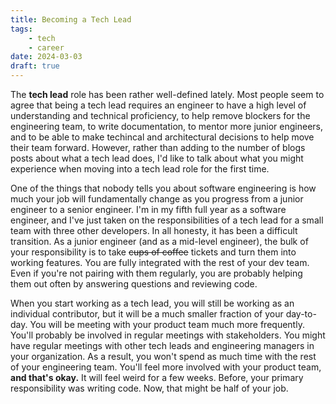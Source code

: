 ```yaml
---
title: Becoming a Tech Lead
tags:
    - tech
    - career
date: 2024-03-03
draft: true
---
```

The **tech lead** role has been rather well-defined lately. Most people seem to
agree that being a tech lead requires an engineer to have a high level of
understanding and technical proficiency, to help remove blockers for the
engineering team, to write documentation, to mentor more junior engineers, and
to be able to make techincal and architectural decisions to help move their team
forward. However, rather than adding to the number of blogs posts about what a
tech lead does, I'd like to talk about what you might experience when moving
into a tech lead role for the first time.

One of the things that nobody tells you about software engineering is how much
your job will fundamentally change as you progress from a junior engineer to a
senior engineer. I'm in my fifth full year as a software engineer, and I've just
taken on the responsibilities of a tech lead for a small team with three other
developers. In all honesty, it has been a difficult transition. As a junior
engineer (and as a mid-level engineer), the bulk of your responsibility is to
take ~~cups of coffee~~ tickets and turn them into working features. You are
fully integrated with the rest of your dev team. Even if you're not pairing with
them regularly, you are probably helping them out often by answering questions
and reviewing code.

When you start working as a tech lead, you will still be working as an
individual contributor, but it will be a much smaller fraction of your
day-to-day. You will be meeting with your product team much more frequently.
You'll probably be involved in regular meetings with stakeholders. You might
have regular meetings with other tech leads and engineering managers in your
organization. As a result, you won't spend as much time with the rest of your
engineering team. You'll feel more involved with your product team, **and that's
okay.** It will feel weird for a few weeks. Before, your primary responsibility
was writing code. Now, that might be half of your job.


